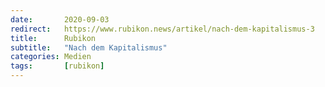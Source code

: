 ```yaml
---
date:       2020-09-03
redirect:   https://www.rubikon.news/artikel/nach-dem-kapitalismus-3
title:      Rubikon
subtitle:   "Nach dem Kapitalismus"
categories: Medien
tags:       [rubikon]
---
```

